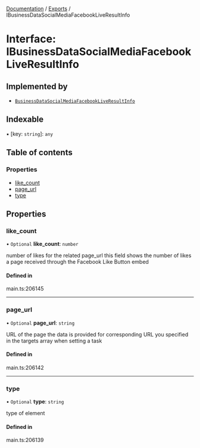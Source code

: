 [Documentation](../README.md) / [Exports](../modules.md) / IBusinessDataSocialMediaFacebookLiveResultInfo

# Interface: IBusinessDataSocialMediaFacebookLiveResultInfo

## Implemented by

- [`BusinessDataSocialMediaFacebookLiveResultInfo`](../classes/BusinessDataSocialMediaFacebookLiveResultInfo.md)

## Indexable

▪ [key: `string`]: `any`

## Table of contents

### Properties

- [like\_count](IBusinessDataSocialMediaFacebookLiveResultInfo.md#like_count)
- [page\_url](IBusinessDataSocialMediaFacebookLiveResultInfo.md#page_url)
- [type](IBusinessDataSocialMediaFacebookLiveResultInfo.md#type)

## Properties

### like\_count

• `Optional` **like\_count**: `number`

number of likes for the related page_url
this field shows the number of likes a page received through the Facebook Like Button embed

#### Defined in

main.ts:206145

___

### page\_url

• `Optional` **page\_url**: `string`

URL of the page the data is provided for
corresponding URL you specified in the targets array when setting a task

#### Defined in

main.ts:206142

___

### type

• `Optional` **type**: `string`

type of element

#### Defined in

main.ts:206139

